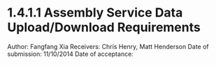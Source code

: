 # 1.4.1.1 Assembly Service Data Upload/Download Requirements

Author: Fangfang Xia
Receivers: Chris Henry, Matt Henderson
Date of submission: 11/10/2014
Date of acceptance: 


